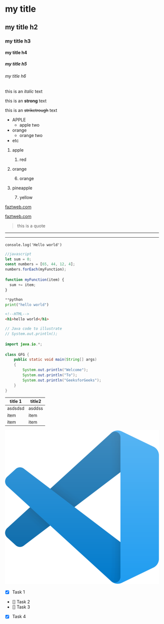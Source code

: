 <!-- Headings-->
# my title
## my title h2
### my title h3
#### my title h4
##### my title h5
###### my title h6

this is an *italic* text

this is an **strong** text

this is an ~~striketrough~~ text
<!--- SALTOS DE LINEA(BREAKLINES) CON ESPACIOS ->

<!--Ul-->
* APPLE
    * apple two
* orange
    * orange two
* etc

<!-- OL-->

1. apple

    1. red
2. orange

    6. orange
3. pineapple

    7. yellow
<!--Enlaces-->

[faztweb.com](https://www.faztweb.com)

[faztweb.com](https://www.faztweb.com "Custom title")
<!--citas quotes-->
> this is a quote
---
___

`console.log('Hello world')`

```javascript
//javascript
let sum = 0;
const numbers = [65, 44, 12, 4];
numbers.forEach(myFunction);

function myFunction(item) {
  sum += item;
}
```
```python
**python
print("hello world")
```
```html
<!--HTML-->
<h1>hello world</h1>
```

```java
// Java code to illustrate
// System.out.println();
  
import java.io.*;
  
class GFG {
    public static void main(String[] args)
    {
        System.out.println("Welcome");
        System.out.println("To");
        System.out.println("GeeksforGeeks");
    }
}
```
<!--tables-->
|title 1     |title2    |    
|-----------    |   -----   |  
|   asdsdsd |   asddss  |
|   item    |   item    |
|   item    |   item    |

<!--imagenes-->
![visual studio code logo](vscode.png "logo vscode")

<!--github markdowns-->
* [x] Task 1
* [] Task 2
* [] Task 3
* [x] Task 4
